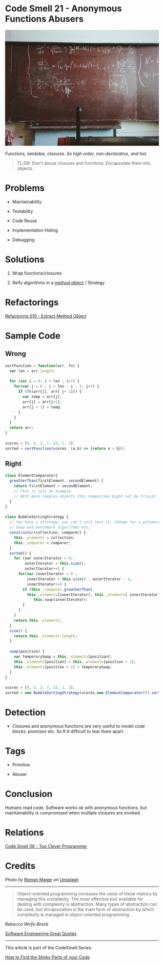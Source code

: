 # Code Smell 21 - Anonymous Functions Abusers

![Code Smell 21 - Anonymous Functions Abusers](Code%20Smell%2021%20-%20Anonymous%20Functions%20Abusers.jpg)

*Functions, lambdas, closures. So high order, non-declarative, and hot.*

> TL;DR: Don't abuse closures and functions. Encapsulate them into objects.

# Problems

 - Maintainability

- Testability

- Code Reuse

- Implementation Hiding

- Debugging

# Solutions

1. Wrap functions/closures

2. Reify algorithms in a [method object](https://github.com/mcsee/Software-Design-Articles/tree/main/Articles/Refactorings/Refactoring%20010%20-%20Extract%20Method%20Object/readme.md) / Strategy

# Refactorings

[Refactoring 010 - Extract Method Object](https://github.com/mcsee/Software-Design-Articles/tree/main/Articles/Refactorings/Refactoring%20010%20-%20Extract%20Method%20Object/readme.md)

# Sample Code

## Wrong

[Gist Url]: # (https://gist.github.com/mcsee/ee95a7e72f3c758d6544eab054ce2697)
```javascript
sortFunction = function(arr, fn) {
  var len = arr.length;
    
  for (var i = 0; i < len ; i++) {
    for(var j = 0 ; j < len - i - 1; j++) {
      if (fn(arr[j], arr[ j+ 1])) {
        var temp = arr[j];
        arr[j] = arr[j+1];
        arr[j + 1] = temp;
      }
    }
  }
  return arr;
}

scores = [9, 5, 2, 7, 23, 1, 3];  
sorted = sortFunction(scores, (a,b) => {return a > b});
```

## Right

[Gist Url]: # (https://gist.github.com/mcsee/f3000f6792099ea70c649698203554b8)
```javascript
class ElementComparator{
  greatherThan(firstElement, secondElement) {
    return firstElement > secondElement;
    // This is just an example. 
    // With more complex objects this comparison might not be trivial
  }
}

class BubbleSortingStrategy {
  // You have a strategy, you can't unit test it, change for a polymorphic,
  // Swap and benchmark algorithms etc.
  constructor(collection, comparer) {
    this._elements = collection;
    this._comparer = comparer;
  }
  sorted() {
    for (var outerIterator = 0;
         outerIterator < this.size(); 
         outerIterator++) {
      for(var innerIterator = 0 ; 
          innerIterator < this.size() - outerIterator - 1;
          innerIterator++) {
        if (this._comparer.greatherThan(
          this._elements[innerIterator], this._elements[ innerIterator + 1])) {
             this.swap(innerIterator);  
        }
      } 
    } 
    return this._elements; 
  }
  size() {
    return this._elements.length;
  }
  
  swap(position) {
    var temporarySwap = this._elements[position];
    this._elements[position] = this._elements[position + 1];
    this._elements[position + 1] = temporarySwap;
  }
} 

scores = [9, 5, 2, 7, 23, 1, 3]; 
sorted = new BubbleSortingStrategy(scores,new ElementComparator()).sorted();
```

# Detection

- Closures and anonymous functions are very useful to model *code blocks*, *promises* etc. So It'd difficult to tear them apart.

# Tags

- Primitive

- Abuser

# Conclusion

Humans read code. Software works ok with anonymous functions, but maintainability is compromised when multiple closures are invoked.

# Relations

[Code Smell 06 - Too Clever Programmer](https://github.com/mcsee/Software-Design-Articles/tree/main/Articles/Code%20Smells/Code%20Smell%2006%20-%20Too%20Clever%20Programmer/readme.md)

# Credits

Photo by [Roman Mager](https://unsplash.com/@roman_lazygeek) on [Unsplash](https://unsplash.com/s/photos/math)

* * *

> Object-oriented programming increases the value of these metrics by managing this complexity. The most effective tool available for dealing with complexity is abstraction. Many types of abstraction can be used, but encapsulation is the main form of abstraction by which complexity is managed in object-oriented programming.

_Rebecca Wirfs-Brock_

[Software Engineering Great Quotes](https://github.com/mcsee/Software-Design-Articles/tree/main/Articles/Quotes/Software%20Engineering%20Great%20Quotes/readme.md)

* * *

This article is part of the CodeSmell Series.

[How to Find the Stinky Parts of your Code](https://github.com/mcsee/Software-Design-Articles/tree/main/Articles/Code%20Smells/How%20to%20Find%20the%20Stinky%20parts%20of%20your%20Code/readme.md)